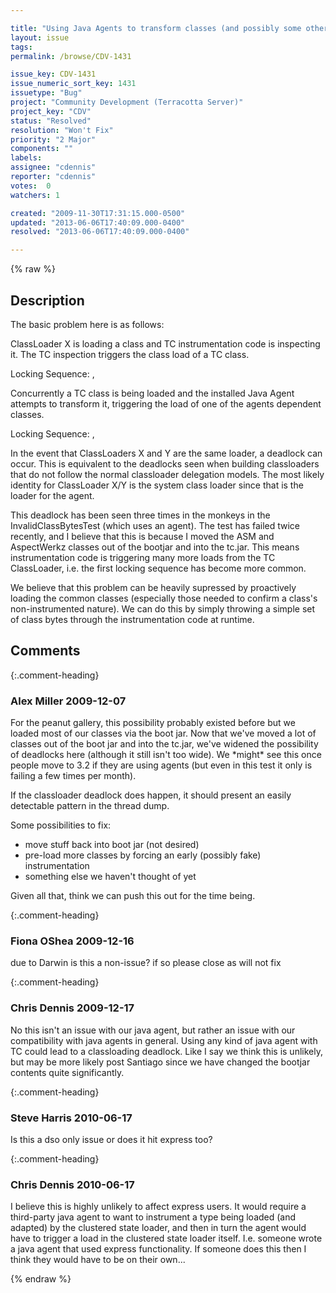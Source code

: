 ```yaml
---

title: "Using Java Agents to transform classes (and possibly some other scenarios) can cause deadlocks during classloading when using TC"
layout: issue
tags: 
permalink: /browse/CDV-1431

issue_key: CDV-1431
issue_numeric_sort_key: 1431
issuetype: "Bug"
project: "Community Development (Terracotta Server)"
project_key: "CDV"
status: "Resolved"
resolution: "Won't Fix"
priority: "2 Major"
components: ""
labels: 
assignee: "cdennis"
reporter: "cdennis"
votes:  0
watchers: 1

created: "2009-11-30T17:31:15.000-0500"
updated: "2013-06-06T17:40:09.000-0400"
resolved: "2013-06-06T17:40:09.000-0400"

---
```




{% raw %}



## Description

<div markdown="1" class="description">

The basic problem here is as follows:

ClassLoader X is loading a class and TC instrumentation code is inspecting it.  The TC inspection triggers the class load of a TC class.

Locking Sequence: <ClassLoader X>, <TC ClassLoader>

Concurrently a TC class is being loaded and the installed Java Agent attempts to transform it, triggering the load of one of the agents dependent classes.

Locking Sequence: <TC ClassLoader>, <ClassLoader Y>

In the event that ClassLoaders X and Y are the same loader, a deadlock can occur.  This is equivalent to the deadlocks seen when building classloaders that do not follow the normal classloader delegation models.  The most likely identity for ClassLoader X/Y is the system class loader since that is the loader for the agent.

This deadlock has been seen three times in the monkeys in the InvalidClassBytesTest (which uses an agent).  The test has failed twice recently, and I believe that this is because I moved the ASM and AspectWerkz classes out of the bootjar and into the tc.jar.  This means instrumentation code is triggering many more loads from the TC ClassLoader, i.e. the first locking sequence has become more common.

We believe that this problem can be heavily supressed by proactively loading the common classes (especially those needed to confirm a class's non-instrumented nature).  We can do this by simply throwing a simple set of class bytes through the instrumentation code at runtime.

</div>

## Comments


{:.comment-heading}
### **Alex Miller** <span class="date">2009-12-07</span>

<div markdown="1" class="comment">

For the peanut gallery, this possibility probably existed before but we loaded most of our classes via the boot jar.  Now that we've moved a lot of classes out of the boot jar and into the tc.jar, we've widened the possibility of deadlocks here (although it still isn't too wide).  We \*might\* see this once people move to 3.2 if they are using agents (but even in this test it only is failing a few times per month).  

If the classloader deadlock does happen, it should present an easily detectable pattern in the thread dump.  

Some possibilities to fix:
- move stuff back into boot jar (not desired)
- pre-load more classes by forcing an early (possibly fake) instrumentation
- something else we haven't thought of yet

Given all that, think we can push this out for the time being.

</div>


{:.comment-heading}
### **Fiona OShea** <span class="date">2009-12-16</span>

<div markdown="1" class="comment">

due to Darwin is this a non-issue?
if so please close as will not fix

</div>


{:.comment-heading}
### **Chris Dennis** <span class="date">2009-12-17</span>

<div markdown="1" class="comment">

No this isn't an issue with our java agent, but rather an issue with our compatibility with java agents in general.  Using any kind of java agent with TC could lead to a classloading deadlock.  Like I say we think this is unlikely, but may be more likely post Santiago since we have changed the bootjar contents quite significantly.

</div>


{:.comment-heading}
### **Steve Harris** <span class="date">2010-06-17</span>

<div markdown="1" class="comment">

Is this a dso only issue or does it hit express too?

</div>


{:.comment-heading}
### **Chris Dennis** <span class="date">2010-06-17</span>

<div markdown="1" class="comment">

I believe this is highly unlikely to affect express users.  It would require a third-party java agent to want to instrument a type being loaded (and adapted) by the clustered state loader, and then in turn the agent would have to trigger a load in the clustered state loader itself.  I.e. someone wrote a java agent that used express functionality.  If someone does this then I think they would have to be on their own...

</div>



{% endraw %}
